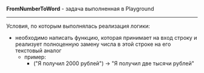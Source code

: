 __FromNumberToWord__ - задача выполненная в Playground
* * *
Условия, по которым выполнялась реализация логики:
- необходимо написать функцию, которая принимает на вход строку и реализует полноценную замену числа в этой строке на его текстовый аналог
  - пример:
    - ("Я получил 2000 рублей") -> "Я получил две тысячи рублей"
